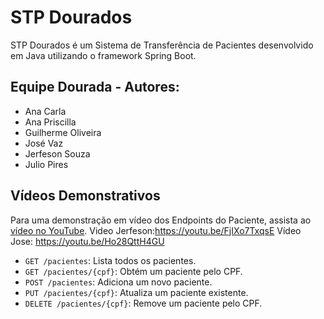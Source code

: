 # STP Dourados

STP Dourados é um Sistema de Transferência de Pacientes desenvolvido em Java utilizando o framework Spring Boot.

## Equipe Dourada - Autores: 
- Ana Carla 
- Ana Priscilla
- Guilherme Oliveira
- José Vaz
- Jerfeson Souza
- Julio Pires


## Vídeos Demonstrativos
Para uma demonstração em vídeo dos Endpoints do Paciente, assista ao [vídeo no YouTube](https://youtu.be/iXvuYpK2BGA).
Video Jerfeson:https://youtu.be/FjIXo7TxqsE
Vídeo Jose: https://youtu.be/Ho28QttH4GU
- `GET /pacientes`: Lista todos os pacientes.
- `GET /pacientes/{cpf}`: Obtém um paciente pelo CPF.
- `POST /pacientes`: Adiciona um novo paciente.
- `PUT /pacientes/{cpf}`: Atualiza um paciente existente.
- `DELETE /pacientes/{cpf}`: Remove um paciente pelo CPF. 
